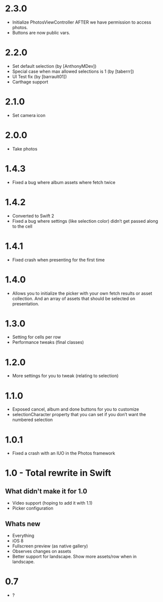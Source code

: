 # 2.3.0
* Initialize PhotosViewController AFTER we have permission to access photos.
* Buttons are now public vars.

# 2.2.0
* Set default selection (by [AnthonyMDev])
* Special case when max allowed selections is 1 (by [taberrr])
* UI Test fix (by [barrault01])
* Carthage support

# 2.1.0
* Set camera icon

# 2.0.0
* Take photos

# 1.4.3
* Fixed a bug where album assets where fetch twice

# 1.4.2
* Converted to Swift 2
* Fixed a bug where settings (like selection color) didn’t get passed along to the cell

# 1.4.1
* Fixed crash when presenting for the first time

# 1.4.0
* Allows you to initialize the picker with your own fetch results or asset collection. And an array of assets that should be selected on presentation.

# 1.3.0
* Setting for cells per row
* Performance tweaks (final classes)

# 1.2.0
* More settings for you to tweak (relating to selection)

# 1.1.0
* Exposed cancel, album and done buttons for you to customize
* selectionCharacter property that you can set if you don’t want the numbered selection

# 1.0.1
* Fixed a crash with an IUO in the Photos framework

# 1.0 - Total rewrite in Swift
## What didn't make it for 1.0
* Video support (hoping to add it with 1.1)
* Picker configuration

## Whats new
* Everything
* iOS 8
* Fullscreen preview (as native gallery)
* Observes changes on assets
* Better support for landscape. Show more assets/row when in landscape.

# 0.7
* ?
